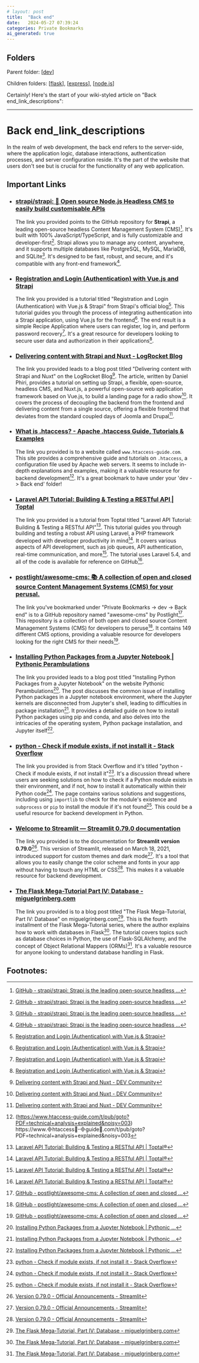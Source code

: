 ```yaml
---
# layout: post
title:  "Back end"
date:   2024-05-27 07:39:24
categories: Private Bookmarks
ai_generated: true
---
```



## Folders
Parent folder: [[dev]]

Children folders: [[flask]], [[express]], [[node.js]]

Certainly! Here's the start of your wiki-styled article on "Back end_link_descriptions":

---

# Back end_link_descriptions

In the realm of web development, the back end refers to the server-side, where the application logic, database interactions, authentication processes, and server configuration reside. It's the part of the website that users don't see but is crucial for the functionality of any web application.

## Important Links

- ### [strapi/strapi: 🚀 Open source Node.js Headless CMS to easily build customisable APIs](https://github.com/strapi/strapi)

	The link you provided points to the GitHub repository for **Strapi**, a leading open-source headless Content Management System (CMS)[^1-1]. It's built with 100% JavaScript/TypeScript, and is fully customizable and developer-first[^1-1]. Strapi allows you to manage any content, anywhere, and it supports multiple databases like PostgreSQL, MySQL, MariaDB, and SQLite[^1-1]. It's designed to be fast, robust, and secure, and it's compatible with any front-end framework[^1-1].

	[^1-1]: [GitHub - strapi/strapi: Strapi is the leading open-source headless ...](https://github.com/strapi/strapi)

- ### [Registration and Login (Authentication) with Vue.js and Strapi](https://strapi.io/blog/registration-and-login-authentication-with-vue-js-and-strapi-1)

	The link you provided is a tutorial titled "Registration and Login (Authentication) with Vue.js & Strapi" from Strapi's official blog[^2-1]. This tutorial guides you through the process of integrating authentication into a Strapi application, using Vue.js for the frontend[^2-1]. The end result is a simple Recipe Application where users can register, log in, and perform password recovery[^2-1]. It's a great resource for developers looking to secure user data and authorization in their applications[^2-1].

	[^2-1]: [Registration and Login (Authentication) with Vue.js & Strapi](https://strapi.io/blog/registration-and-login-authentication-with-vue-js-and-strapi-1)

- ### [Delivering content with Strapi and Nuxt - LogRocket Blog](https://blog.logrocket.com/delivering-content-with-strapi-and-nuxt/)

	The link you provided leads to a blog post titled "Delivering content with Strapi and Nuxt" on the LogRocket Blog[^3-1]. The article, written by Daniel Phiri, provides a tutorial on setting up Strapi, a flexible, open-source, headless CMS, and Nuxt.js, a powerful open-source web application framework based on Vue.js, to build a landing page for a radio show[^3-1]. It covers the process of decoupling the backend from the frontend and delivering content from a single source, offering a flexible frontend that deviates from the standard coupled days of Joomla and Drupal[^3-1].

	[^3-1]: [Delivering content with Strapi and Nuxt - DEV Community](https://dev.to/bnevilleoneill/delivering-content-with-strapi-and-nuxt-2ic0)

- ### [What is .htaccess? - Apache .htaccess Guide, Tutorials & Examples](http://www.htaccess-guide.com/)

	The link you provided is to a website called `www.htaccess-guide.com`. This site provides a comprehensive guide and tutorials on `.htaccess`, a configuration file used by Apache web servers. It seems to include in-depth explanations and examples, making it a valuable resource for backend development[^4-1]. It's a great bookmark to have under your 'dev -> Back end' folder!

	[^4-1]:(https://www.htaccess-guide.com/t/pub/goto?PDF=technical+analysis+explained&noisy=003) https://www.htaccess-guide.com/t/pub/goto?PDF=technical+analysis+explained&noisy=003

- ### [Laravel API Tutorial: Building & Testing a RESTful API | Toptal](https://www.toptal.com/laravel/restful-laravel-api-tutorial)

	The link you provided is a tutorial from Toptal titled "Laravel API Tutorial: Building & Testing a RESTful API"[^5-1]. This tutorial guides you through building and testing a robust API using Laravel, a PHP framework developed with developer productivity in mind[^5-1]. It covers various aspects of API development, such as job queues, API authentication, real-time communication, and more[^5-1]. The tutorial uses Laravel 5.4, and all of the code is available for reference on GitHub[^5-1].

	[^5-1]: [Laravel API Tutorial: Building & Testing a RESTful API | Toptal®](https://www.toptal.com/laravel/restful-laravel-api-tutorial)

- ### [postlight/awesome-cms: 📚 A collection of open and closed source Content Management Systems (CMS) for your perusal.](https://github.com/postlight/awesome-cms)

	The link you've bookmarked under "Private Bookmarks -> dev -> Back end" is to a GitHub repository named "awesome-cms" by Postlight[^6-1]. This repository is a collection of both open and closed source Content Management Systems (CMS) for developers to peruse[^6-1]. It contains 149 different CMS options, providing a valuable resource for developers looking for the right CMS for their needs[^6-1].

	[^6-1]: [GitHub - postlight/awesome-cms: A collection of open and closed ...](https://github.com/postlight/awesome-cms)

- ### [Installing Python Packages from a Jupyter Notebook | Pythonic Perambulations](https://jakevdp.github.io/blog/2017/12/05/installing-python-packages-from-jupyter/)

	The link you provided leads to a blog post titled "Installing Python Packages from a Jupyter Notebook" on the website Pythonic Perambulations[^7-1]. The post discusses the common issue of installing Python packages in a Jupyter notebook environment, where the Jupyter kernels are disconnected from Jupyter's shell, leading to difficulties in package installation[^7-1]. It provides a detailed guide on how to install Python packages using pip and conda, and also delves into the intricacies of the operating system, Python package installation, and Jupyter itself[^7-1].

	[^7-1]: [Installing Python Packages from a Jupyter Notebook | Pythonic ...](https://jakevdp.github.io/blog/2017/12/05/installing-python-packages-from-jupyter/)

- ### [python - Check if module exists, if not install it - Stack Overflow](https://stackoverflow.com/questions/4527554/check-if-module-exists-if-not-install-it)

	The link you provided is from Stack Overflow and it's titled "python - Check if module exists, if not install it"[^8-1]. It's a discussion thread where users are seeking solutions on how to check if a Python module exists in their environment, and if not, how to install it automatically within their Python code[^8-1]. The page contains various solutions and suggestions, including using `importlib` to check for the module's existence and `subprocess` or `pip` to install the module if it's not found[^8-1]. This could be a useful resource for backend development in Python.

	[^8-1]: [python - Check if module exists, if not install it - Stack Overflow](https://stackoverflow.com/questions/4527554/check-if-module-exists-if-not-install-it)

- ### [Welcome to Streamlit — Streamlit 0.79.0 documentation](https://docs.streamlit.io/en/stable/)

	The link you provided is to the documentation for **Streamlit version 0.79.0**[^9-1]. This version of Streamlit, released on March 18, 2021, introduced support for custom themes and dark mode[^9-1]. It's a tool that allows you to easily change the color scheme and fonts in your app without having to touch any HTML or CSS[^9-1]. This makes it a valuable resource for backend development.

	[^9-1]: [Version 0.79.0 - Official Announcements - Streamlit](https://discuss.streamlit.io/t/version-0-79-0/10929)

- ### [The Flask Mega-Tutorial Part IV: Database - miguelgrinberg.com](https://blog.miguelgrinberg.com/post/the-flask-mega-tutorial-part-iv-database)

	The link you provided is to a blog post titled "The Flask Mega-Tutorial, Part IV: Database" on miguelgrinberg.com[^10-1]. This is the fourth installment of the Flask Mega-Tutorial series, where the author explains how to work with databases in Flask[^10-1]. The tutorial covers topics such as database choices in Python, the use of Flask-SQLAlchemy, and the concept of Object Relational Mappers (ORMs)[^10-1]. It's a valuable resource for anyone looking to understand database handling in Flask.

	[^10-1]: [The Flask Mega-Tutorial, Part IV: Database - miguelgrinberg.com](https://blog.miguelgrinberg.com/post/the-flask-mega-tutorial-part-iv-database)

## Footnotes:


[//begin]: # "Autogenerated link references for markdown compatibility"
[dev]: dev.md "dev"
[flask]: flask.md "Flask"
[express]: express.md "Express"
[node.js]: node.js.md "Node.js"
[//end]: # "Autogenerated link references"